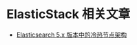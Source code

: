 # ElasticStack 相关文章
* [Elasticsearch 5.x 版本中的冷热节点架构](https://github.com/ximply/ElasticStack/blob/master/hot-warm-architecture-in-elasticsearch-5-x-in-chinese.md)
